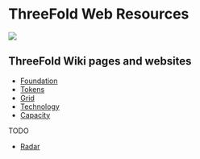 # ThreeFold Web Resources

![](https://images.unsplash.com/photo-1506452819137-0422416856b8?ixlib=rb-0.3.5&ixid=eyJhcHBfaWQiOjEyMDd9&s=35c3a22e647b11004efd8135de82164c&auto=format&fit=crop&w=1266&q=80)

## ThreeFold Wiki pages and websites

- [Foundation](/web_resources/foundation.md)
- [Tokens](/web_resources/tokens.md)
- [Grid](/web_resources/grid.md)
- [Technology](/web_resources/tech.md)
- [Capacity](/web_resources/capacity.md)

TODO
- [Radar](/web_resources/website_radar.md)